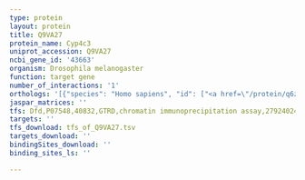 ```yaml
---
type: protein
layout: protein
title: Q9VA27
protein_name: Cyp4c3
uniprot_accession: Q9VA27
ncbi_gene_id: '43663'
organism: Drosophila melanogaster
function: target gene
number_of_interactions: '1'
orthologs: '[{"species": "Homo sapiens", "id": ["<a href=\"/protein/q6zwl3\">Q6ZWL3</a>"]}, {"species": "Danio rerio", "id": ["<a href=\"/protein/a0jmq6\">A0JMQ6</a>"]}, {"species": "Mus musculus", "id": ["<a href=\"/protein/q9dbw0\">Q9DBW0</a>"]}, {"species": "Rattus norvegicus", "id": ["<a href=\"/protein/a2rrt9\">A2RRT9</a>"]}, {"species": "Caenorhabditis elegans", "id": ["<a href=\"/protein/q9n574\">Q9N574</a>", "<a href=\"/protein/g5egt6\">G5EGT6</a>"]}]'
jaspar_matrices: ''
tfs: Dfd,P07548,40832,GTRD,chromatin immunoprecipitation assay,27924024%5Buid%5D,No
targets: ''
tfs_download: tfs_of_Q9VA27.tsv
targets_download: ''
bindingSites_download: ''
binding_sites_ls: ''

---
```

